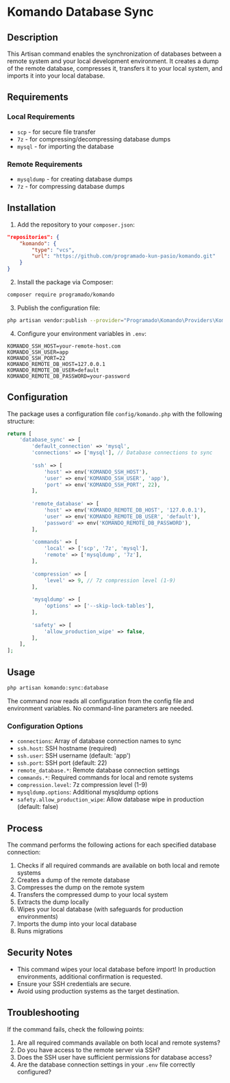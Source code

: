 # Komando Database Sync

## Description

This Artisan command enables the synchronization of databases between a remote system and your local development environment. It creates a dump of the remote database, compresses it, transfers it to your local system, and imports it into your local database.

## Requirements

### Local Requirements
- `scp` - for secure file transfer
- `7z` - for compressing/decompressing database dumps
- `mysql` - for importing the database

### Remote Requirements
- `mysqldump` - for creating database dumps
- `7z` - for compressing database dumps

## Installation

1. Add the repository to your `composer.json`:

```json
"repositories": {
    "komando": {
        "type": "vcs",
        "url": "https://github.com/programado-kun-pasio/komando.git"
    }
}
```

2. Install the package via Composer:

```bash
composer require programado/komando
```

3. Publish the configuration file:

```bash
php artisan vendor:publish --provider="Programado\Komando\Providers\KomandoServiceProvider" --tag="config"
```

4. Configure your environment variables in `.env`:

```env
KOMANDO_SSH_HOST=your-remote-host.com
KOMANDO_SSH_USER=app
KOMANDO_SSH_PORT=22
KOMANDO_REMOTE_DB_HOST=127.0.0.1
KOMANDO_REMOTE_DB_USER=default
KOMANDO_REMOTE_DB_PASSWORD=your-password
```

## Configuration

The package uses a configuration file `config/komando.php` with the following structure:

```php
return [
    'database_sync' => [
        'default_connection' => 'mysql',
        'connections' => ['mysql'], // Database connections to sync
        
        'ssh' => [
            'host' => env('KOMANDO_SSH_HOST'),
            'user' => env('KOMANDO_SSH_USER', 'app'),
            'port' => env('KOMANDO_SSH_PORT', 22),
        ],
        
        'remote_database' => [
            'host' => env('KOMANDO_REMOTE_DB_HOST', '127.0.0.1'),
            'user' => env('KOMANDO_REMOTE_DB_USER', 'default'),
            'password' => env('KOMANDO_REMOTE_DB_PASSWORD'),
        ],
        
        'commands' => [
            'local' => ['scp', '7z', 'mysql'],
            'remote' => ['mysqldump', '7z'],
        ],
        
        'compression' => [
            'level' => 9, // 7z compression level (1-9)
        ],
        
        'mysqldump' => [
            'options' => ['--skip-lock-tables'],
        ],
        
        'safety' => [
            'allow_production_wipe' => false,
        ],
    ],
];
```

## Usage

```bash
php artisan komando:sync:database
```

The command now reads all configuration from the config file and environment variables. No command-line parameters are needed.

### Configuration Options

- `connections`: Array of database connection names to sync
- `ssh.host`: SSH hostname (required)
- `ssh.user`: SSH username (default: 'app')
- `ssh.port`: SSH port (default: 22)
- `remote_database.*`: Remote database connection settings
- `commands.*`: Required commands for local and remote systems
- `compression.level`: 7z compression level (1-9)
- `mysqldump.options`: Additional mysqldump options
- `safety.allow_production_wipe`: Allow database wipe in production (default: false)

## Process

The command performs the following actions for each specified database connection:

1. Checks if all required commands are available on both local and remote systems
2. Creates a dump of the remote database
3. Compresses the dump on the remote system
4. Transfers the compressed dump to your local system
5. Extracts the dump locally
6. Wipes your local database (with safeguards for production environments)
7. Imports the dump into your local database
8. Runs migrations

## Security Notes

- This command wipes your local database before import! In production environments, additional confirmation is requested.
- Ensure your SSH credentials are secure.
- Avoid using production systems as the target destination.

## Troubleshooting

If the command fails, check the following points:

1. Are all required commands available on both local and remote systems?
2. Do you have access to the remote server via SSH?
3. Does the SSH user have sufficient permissions for database access?
4. Are the database connection settings in your `.env` file correctly configured?
